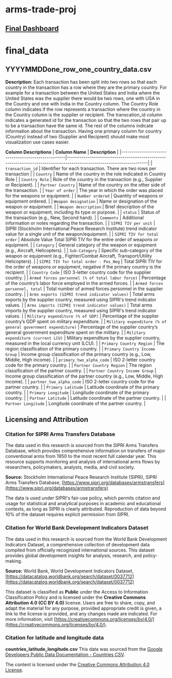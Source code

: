 # arms-trade-proj

## [Final Dashboard](https://public.tableau.com/app/profile/clayton.brock4046/viz/WarsandWeaponsProfilingWeaponsTransfersandWars_17337213590090/MapDashboardPage?publish=yes) 

# final_data

## YYYYMMDDone_row_one_country_data.csv
**Description:** Each transaction has been split into two rows  so that each country in the transaction has a row where they are the primary country. For example for a transaction between the United States and India where the United States was the supplier there would be two rows, one with USA in the Country and one with India in the Country column. The Country Role column indicates if the row represents a transaction where the country in the Country column is the supplier or recipient. The transcation_id column indicates a generated id for the transaction so that the two rows that pair up to be a transaction have the same id. The rest of the columns indicate information about the transaction. Having one primary column for country (Country) instead of two (Supplier and Recipient) should make most visualization use cases easier. 

**Column Descriptions**
| **Column Name**                                   | **Description**                                                                                                     |
|---------------------------------------------------|---------------------------------------------------------------------------------------------------------------------|
| `transaction_id`                                  | Identifier for each transaction. There are two rows per transaction                                                                           |
| `Country`                                         | Name of the country in the role indicated in Country Role                                                           |
| `Country Role`                                    | Role of the country in the transaction (e.g., Supplier or Recipient).                                               |
| `Partner Country`                                 | Name of the country on the other side of the transaction.                                                           |
| `Year of order`                                   | The year in which the order was placed for the weapons or equipment.                                                |
| `Number ordered`                                  | Quantity of weapons or equipment ordered.                                                                           |
| `Weapon designation`                              | Name or designation of the weapon or equipment.                                                                     |
| `Weapon description`                              | Brief description of the weapon or equipment, including its type or purpose.                                        |
| `status`                                          | Status of the transaction (e.g., New, Second hand).                                                                 |
| `Comments`                                        | Additional information or notes regarding the transaction.                                                         |
| `SIPRI TIV per unit`                              | SIPRI (Stockholm International Peace Research Institute) trend indicator value for a single unit of the weapon/equipment. |
| `SIPRI TIV for total order`                       | Absolute Value Total SIPRI TIV for the entire order of weapons or equipment.                                     |
| `Category`                                        | General category of the weapon or equipment (e.g., Aircraft, Helicopters).                                          |
| `Sub-Category`                                    | Specific sub-category of the weapon or equipment (e.g., Fighter/Combat Aircraft, Transport/Utility Helicopters).    |
| `SIPRI TIV for total order - Pos_Neg`             | Total SIPRI TIV for the order of weapons or equipment, negative if the primary country is the recipient.            |
| `Country Code`                                    | ISO 3-letter country code for the supplier country.                                                                 |
| `Armed forces personnel (% of total labor force)` | Percentage of the country’s labor force employed in the armed forces.                                               |
| `Armed forces personnel, total`                  | Total number of armed forces personnel in the supplier country.                                                     |
| `Arms exports (SIPRI trend indicator values)`     | Total arms exports by the supplier country, measured using SIPRI's trend indicator values.                          |
| `Arms imports (SIPRI trend indicator values)`     | Total arms imports by the supplier country, measured using SIPRI's trend indicator values.                          |
| `Military expenditure (% of GDP)`                | Percentage of the supplier country’s GDP spent on military expenditure.                                             |
| `Military expenditure (% of general government expenditure)` | Percentage of the supplier country’s general government expenditure spent on the military.                          |
| `Military expenditure (current LCU)`             | Military expenditure by the supplier country, measured in the local currency unit (LCU).                            |
| `Primary Country Region`                          | The region classification of the primary country.                                                                   |
| `Primary Country Income Group`                   | Income group classification of the primary country (e.g., Low, Middle, High income).                                |
| `primary_two_alpha_code`                         | ISO 2-letter country code for the primary country.                                                                  |
| `Partner Country Region`                         | The region classification of the partner country.                                                                   |
| `Partner Country Income Group`                   | Income group classification of the partner country (e.g., Low, Middle, High income).                                |
| `partner_two_alpha_code`                         | ISO 2-letter country code for the partner country.                                                                  |
| `Primary Latitude`                                | Latitude coordinate of the primary country.                                                                         |
| `Primary Longitude`                               | Longitude coordinate of the primary country.                                                                        |
| `Partner Latitude`                                | Latitude coordinate of the partner country.                                                                         |
| `Partner Longitude`                               | Longitude coordinate of the partner country.                                                                        |


## Licensing and Attribution

### Citation for SIPRI Arms Transfers Database

The data used in this research is sourced from the SIPRI Arms Transfers Database, which provides comprehensive information on transfers of major conventional arms from 1950 to the most recent full calendar year. This resource supports monitoring and analysis of international arms flows by researchers, policymakers, analysts, media, and civil society. 

**Source:** Stockholm International Peace Research Institute (SIPRI), SIPRI Arms Transfers Database, [https://www.sipri.org/databases/armstransfers](https://www.sipri.org/databases/armstransfers)

The data is used under SIPRI's fair-use policy, which permits citation and usage for statistical and analytical purposes in academic and educational contexts, as long as SIPRI is clearly attributed. Reproduction of data beyond 10% of the dataset requires explicit permission from SIPRI. 

### Citation for World Bank Development Indicators Dataset

The data used in this research is sourced from the World Bank Development Indicators Dataset, a comprehensive collection of development data compiled from officially recognized international sources. This dataset provides global development insights for analysis, research, and policy-making.

**Source:** World Bank, World Development Indicators Dataset, [https://datacatalog.worldbank.org/search/dataset/0037712](https://datacatalog.worldbank.org/search/dataset/0037712)

This dataset is classified as **Public** under the Access to Information Classification Policy and is licensed under the **Creative Commons Attribution 4.0 (CC BY 4.0)** license. Users are free to share, copy, and adapt the material for any purpose, provided appropriate credit is given, a link to the license is provided, and any changes made are indicated. For more information, visit [https://creativecommons.org/licenses/by/4.0/](https://creativecommons.org/licenses/by/4.0/).


### Citation for latitude and longitude data 

**countries_latitude_longitude.csv**
This data was sourced from the [Google Developers Public Data Documentation - Countries CSV](https://developers.google.com/public-data/docs/canonical/countries_csv).

The content is licensed under the [Creative Commons Attribution 4.0 License](https://creativecommons.org/licenses/by/4.0/).


